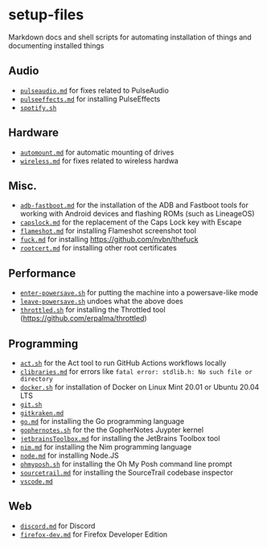 # setup-files

Markdown docs and shell scripts for automating installation of things and documenting installed things

## Audio

* [`pulseaudio.md`](pulseaudio.md) for fixes related to PulseAudio
* [`pulseeffects.md`](pulseeffects.md) for installing PulseEffects
* [`spotify.sh`](spotify.sh)

## Hardware

* [`automount.md`](automount.md) for automatic mounting of drives
* [`wireless.md`](wireless.md) for fixes related to wireless hardwa

## Misc.

* [`adb-fastboot.md`](adb-fastboot.md) for the installation of the ADB and Fastboot tools for working with Android devices and flashing ROMs (such as LineageOS)
* [`capslock.md`](capslock.md) for the replacement of the Caps Lock key with Escape
* [`flameshot.md`](flameshot.md) for installing Flameshot screenshot tool
* [`fuck.md`](fuck.md) for installing https://github.com/nvbn/thefuck
* [`rootcert.md`](rootcert.md) for installing other root certificates

## Performance

* [`enter-powersave.sh`](enter-powersave.sh) for putting the machine into a powersave-like mode
* [`leave-powersave.sh`](leave-powersave.sh) undoes what the above does
* [`throttled.sh`](throttled.sh) for installing the Throttled tool (https://github.com/erpalma/throttled)

## Programming

* [`act.sh`](act.sh) for the Act tool to run GitHub Actions workflows locally
* [`clibraries.md`](clibraries.md) for errors like `fatal error: stdlib.h: No such file or directory`
* [`docker.sh`](docker.sh) for installation of Docker on Linux Mint 20.01 or Ubuntu 20.04 LTS
* [`git.sh`](git.sh)
* [`gitkraken.md`](gitkraken.md)
* [`go.md`](go.md) for installing the Go programming language
* [`gophernotes.sh`](gophernotes.sh) for the the GopherNotes Juypter kernel
* [`jetbrainsToolbox.md`](jetbrainsToolbox.md) for installing the JetBrains Toolbox tool
* [`nim.md`](nim.md) for installing the Nim programming language
* [`node.md`](node.md) for installing Node.JS
* [`ohmyposh.sh`](ohmyposh.sh) for installing the Oh My Posh command line prompt
* [`sourcetrail.md`](sourcetrail.md) for installing the SourceTrail codebase inspector
* [`vscode.md`](vscode.md)

## Web

* [`discord.md`](discord.md) for Discord
* [`firefox-dev.md`](firefox-dev.md) for Firefox Developer Edition
